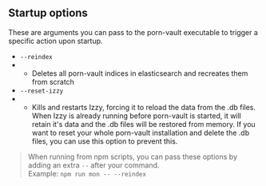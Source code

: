 ## Startup options

These are arguments you can pass to the porn-vault executable to trigger a specific action upon startup.

- `--reindex`
- - Deletes all porn-vault indices in elasticsearch and recreates them from scratch
- `--reset-izzy`
- - Kills and restarts Izzy, forcing it to reload the data from the .db files.  
When Izzy is already running before porn-vault is started, it will retain it's data and the .db files will be restored from memory.
If you want to reset your whole porn-vault installation and delete the .db files, you can use this option to prevent this.

> When running from npm scripts, you can pass these options by adding an extra `--` after your command.  
Example: `npm run mon -- --reindex`